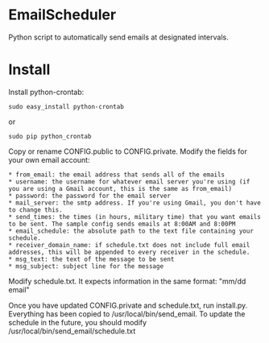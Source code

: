 EmailScheduler
==============

Python script to automatically send emails at designated intervals.


Install
=============
Install python-crontab:
```
sudo easy_install python-crontab
```
or
```
sudo pip python_crontab
```

Copy or rename CONFIG.public to CONFIG.private. Modify the fields for your own email account:

	* from_email: the email address that sends all of the emails
	* username: the username for whatever email server you're using (if you are using a Gmail account, this is the same as from_email)
	* password: the password for the email server
	* mail_server: the smtp address. If you're using Gmail, you don't have to change this.
	* send_times: the times (in hours, military time) that you want emails to be sent. The sample config sends emails at 8:00AM and 8:00PM
	* email_schedule: the absolute path to the text file containing your schedule.
	* receiver_domain_name: if schedule.txt does not include full email addresses, this will be appended to every receiver in the schedule.
	* msg_text: the text of the message to be sent
	* msg_subject: subject line for the message

Modify schedule.txt. It expects information in the same format: "mm/dd	email"

Once you have updated CONFIG.private and schedule.txt, run install.py. Everything has been copied to /usr/local/bin/send_email. To update the schedule in the future, you should modify /usr/local/bin/send_email/schedule.txt
